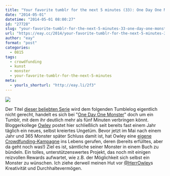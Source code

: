 ```yaml
---
title: "Your favorite tumblr for the next 5 minutes (33): One Day One Monster"
date: "2014-05-01"
datetime: "2014-05-01 08:00:27"
id: "27728"
slug: "your-favorite-tumblr-for-the-next-5-minutes-33-one-day-one-monster"
url: "https://eay.cc/2014/your-favorite-tumblr-for-the-next-5-minutes-33-one-day-one-monster/"
author: "eay"
format: "post"
categories:
  - 0815
tags:
  - crowdfunding
  - kunst
  - monster
  - your-favorite-tumblr-for-the-next-5-minutes
meta:
  - yourls_shorturl: "http://eay.li/2f3"
---
```


![](https://eay.cc/uploads/2014/onedayonemonster.jpg)

Der Titel [dieser beliebten Serie](//eay.cc/tag/your-favorite-tumblr-for-the-next-5-minutes/) wird dem folgenden Tumblelog eigentlich nicht gerecht, handelt es sich bei "[One Day One Monster](http://onedayonemonster.com/)" doch um ein Tumblr, mit dem ihr deutlich mehr als fünf Minuten verbringen könnt. Bloggerkollege [Owley](http://owley.ch/) postet hier schließlich seit bereits fast einem Jahr täglich ein neues, selbst kreiertes Ungetüm. Bevor jetzt im Mai nach einem Jahr und 365 Monster später Schluss damit ist, hat Owley eine [eigene Crowdfunding-Kampagne](https://wemakeit.ch/projects/das-one-day-one-monster-buch) ins Lebens gerufen, deren (bereits erfülltes, aber da geht noch was!) Ziel es ist, sämtliche seiner Monster in einem Buch zu bündeln. Ein tolles, unterstützenswertes Projekt, das noch mit einigen reizvollen Rewards aufwartet, wie z.B. der Möglichkeit sich selbst ein Monster zu wünschen. Ich ziehe derweil meinen Hut vor [@HerrOwley](https://twitter.com/herrowley)s Kreativität und Durchhaltevermögen.

